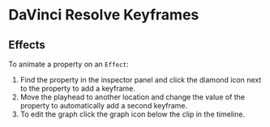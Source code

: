 # DaVinci Resolve Keyframes

## Effects

To animate a property on an `Effect`:

1. Find the property in the inspector panel and click the diamond icon next to the property to add a keyframe.
2. Move the playhead to another location and change the value of the property to automatically add a second keyframe.
3. To edit the graph click the graph icon below the clip in the timeline.
